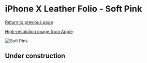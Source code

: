 # iPhone X Leather Folio - Soft Pink

[Return to previous page](/iphone_x)

[High-resolution image from Apple](https://store.storeimages.cdn-apple.com/8756/as-images.apple.com/is/MRGF2?wid=4500&hei=4500&fmt=png)

<div style="width: 512px"><img src="/almost_uncompressed/MRGF2.webp" alt="Soft Pink"></div>

## Under construction
